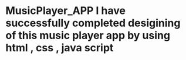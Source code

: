 # MusicPlayer_APP I have successfully completed desigining of this music player app by using html , css , java script
